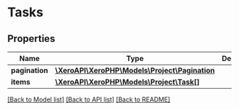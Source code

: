 # Tasks

## Properties

 Name           | Type                                                            | Description | Notes      
----------------|-----------------------------------------------------------------|-------------|------------
 **pagination** | [**\XeroAPI\XeroPHP\Models\Project\Pagination**](Pagination.md) |             | [optional] 
 **items**      | [**\XeroAPI\XeroPHP\Models\Project\Task[]**](Task.md)           |             | [optional] 

[[Back to Model list]](../README.md#documentation-for-models) [[Back to API list]](../README.md#documentation-for-api-endpoints) [[Back to README]](../README.md)


